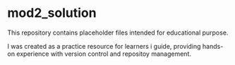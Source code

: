 # mod2_solution
This repository contains placeholder files intended for educational purpose.

I was created as a practice resource for learners i guide, providing hands-on experience with version control and repositoy management.
